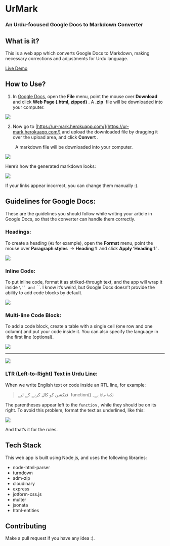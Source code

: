 # UrMark

### An Urdu-focused Google Docs to Markdown Converter

## What is it?

This is a web app which converts Google Docs to Markdown, making necessary corrections and adjustments for Urdu language.

[Live Demo](https://ur-mark.herokuapp.com)

## How to Use?

1.  In <span dir="ltr">[Google Docs](https://docs.google.com)</span>, open the **File** menu, point the mouse over **Download** and click **Web Page (.html, zipped)** . A **.zip**   file will be downloaded into your computer.

![](https://res.cloudinary.com/talhaquddoos/image/upload/v1645634361/qfavo74qvbfho2hsbzwj.png)

2.  Now go to <span dir="ltr">[https://ur-mark.herokuapp.com/](https://ur-mark.herokuapp.com/)</span> and upload the downloaded file by dragging it over the upload area, and click **Convert** .

        A markdown file will be downloaded into your computer.

![](https://res.cloudinary.com/talhaquddoos/image/upload/v1645634354/elsekwunvuihyc01qikq.png)

Here’s how the generated markdown looks:

![](https://res.cloudinary.com/talhaquddoos/image/upload/v1645634364/ofa1b8t5h9lobx8fp88p.png)

If your links appear incorrect, you can change them manually :).

## Guidelines for Google Docs:

These are the guidelines you should follow while writing your article in Google Docs, so that the converter can handle them correctly.

### Headings:

To create a heading (`H1` for example), open the **Format** menu, point the mouse over **Paragraph styles**  → **Heading 1**  and click **Apply ‘Heading 1’**  .

![](https://res.cloudinary.com/talhaquddoos/image/upload/v1645634359/d2p4a6dkldlhmdjbvhyj.png)

### Inline Code:

To put inline code, format it as striked-through text, and the app will wrap it inside `\`` and `\``. I know it’s weird, but Google Docs doesn’t provide the ability to add code blocks by default.

![](https://res.cloudinary.com/talhaquddoos/image/upload/v1645634352/uwrlpig1ulguehx6dx8m.png)

### Multi-line Code Block:

To add a code block, create a table with a single cell (one row and one column) and put your code inside it. You can also specify the language in  the first line (optional).

![](https://res.cloudinary.com/talhaquddoos/image/upload/v1645634358/myladn88ehuq2umxmcxw.png)

* * *

![](https://res.cloudinary.com/talhaquddoos/image/upload/v1645634362/k9jvw5xgujbphobahtmy.png)

### LTR (Left-to-Right) Text in Urdu Line:

When we write English text or code inside an RTL line, for example:

> &rlm; فنکشن کو کال کرنے کے لیے function() لکھا جاتا ہے۔

The parentheses appear left to the `function` , while they should be on its right. To avoid this problem, format the text as underlined, like this:

![](https://res.cloudinary.com/talhaquddoos/image/upload/v1645634356/sx2lwr4gegesqlll4az5.png)

And that’s it for the rules.

## Tech Stack

This web app is built using Node.js, and uses the following libraries:

*   node-html-parser
*   turndown
*   adm-zip
*   cloudinary
*   express
*   jotform-css.js
*   multer
*   jsonata
*   html-entities

## Contributing

Make a pull request if you have any idea :).
